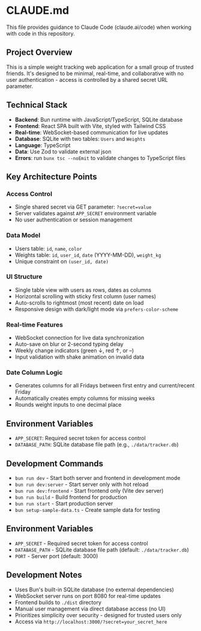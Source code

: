 # CLAUDE.md

This file provides guidance to Claude Code (claude.ai/code) when working with code in this repository.

## Project Overview

This is a simple weight tracking web application for a small group of trusted friends. It's designed to be minimal, real-time, and collaborative with no user authentication - access is controlled by a shared secret URL parameter.

## Technical Stack

- **Backend**: Bun runtime with JavaScript/TypeScript, SQLite database
- **Frontend**: React SPA built with Vite, styled with Tailwind CSS
- **Real-time**: WebSocket-based communication for live updates
- **Database**: SQLite with two tables: `Users` and `Weights`
- **Language**: TypeScript
- **Data**: Use Zod to validate external json
- **Errors**: run `bunx tsc --noEmit` to validate changes to TypeScript files

## Key Architecture Points

### Access Control

- Single shared secret via GET parameter: `?secret=value`
- Server validates against `APP_SECRET` environment variable
- No user authentication or session management

### Data Model

- Users table: `id`, `name`, `color`
- Weights table: `id`, `user_id`, `date` (YYYY-MM-DD), `weight_kg`
- Unique constraint on `(user_id, date)`

### UI Structure

- Single table view with users as rows, dates as columns
- Horizontal scrolling with sticky first column (user names)
- Auto-scrolls to rightmost (most recent) date on load
- Responsive design with dark/light mode via `prefers-color-scheme`

### Real-time Features

- WebSocket connection for live data synchronization
- Auto-save on blur or 2-second typing delay
- Weekly change indicators (green ↓, red ↑, or –)
- Input validation with shake animation on invalid data

### Date Column Logic

- Generates columns for all Fridays between first entry and current/recent Friday
- Automatically creates empty columns for missing weeks
- Rounds weight inputs to one decimal place

## Environment Variables

- `APP_SECRET`: Required secret token for access control
- `DATABASE_PATH`: SQLite database file path (e.g., `./data/tracker.db`)

## Development Commands

- `bun run dev` - Start both server and frontend in development mode
- `bun run dev:server` - Start server only with hot reload
- `bun run dev:frontend` - Start frontend only (Vite dev server)
- `bun run build` - Build frontend for production
- `bun run start` - Start production server
- `bun setup-sample-data.ts` - Create sample data for testing

## Environment Variables

- `APP_SECRET` - Required secret token for access control
- `DATABASE_PATH` - SQLite database file path (default: `./data/tracker.db`)
- `PORT` - Server port (default: 3000)

## Development Notes

- Uses Bun's built-in SQLite database (no external dependencies)
- WebSocket server runs on port 8080 for real-time updates
- Frontend builds to `./dist` directory
- Manual user management via direct database access (no UI)
- Prioritizes simplicity over security - designed for trusted users only
- Access via `http://localhost:3000/?secret=your_secret_here`
